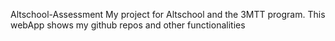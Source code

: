 Altschool-Assessment
My project for Altschool and the 3MTT program. This webApp shows my github repos and other functionalities
